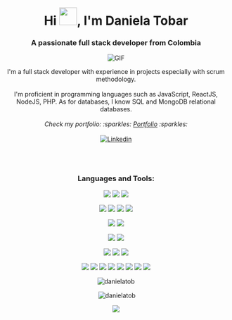 <h1 align="center">Hi <img height="40" src="https://raw.githubusercontent.com/innng/innng/master/assets/kyubey.gif"/>, I'm Daniela Tobar</h1> 

<h3 align="center">A passionate full stack developer from Colombia</h3>


<div>
  <p align="center" >
  <img alt="GIF" src="https://i.pinimg.com/originals/40/4f/26/404f2669dea325afd0f7e1024b02d818.gif" /> 
  <p align="center" > I'm a full stack developer with experience in projects especially with scrum methodology. 
  <br><br>
  I'm proficient in programming languages such as JavaScript, ReactJS, NodeJS, PHP. As for databases, I know SQL and MongoDB relational databases.
  <br><br>
  <i> Check my portfolio: :sparkles: <a href='https://daniela-tobar-moreno.vercel.app/'>Portfolio</a> :sparkles: </i><br>
  <br>
  <a href="https://www.linkedin.com/in/daniela-tobar-moreno" target="blank"><img align="center" src="https://img.shields.io/badge/LinkedIn-0077B5?style=for-the-     badge&logo=linkedin&logoColor=white" alt="Linkedin"/></a>
  <br><br> 
 
<div>
 <br>

<h3 align="center">Languages and Tools:</h3>

<p align="center">
<img  src="https://img.shields.io/badge/HTML-239120?style=for-the-badge&logo=html5&logoColor=white"/> <img  src="https://img.shields.io/badge/CSS-239120?&style=for-the-badge&logo=css3&logoColor=white"/> <img  src="https://img.shields.io/badge/JavaScript-323330?style=for-the-badge&logo=javascript&logoColor=F7DF1E"/>  </p>

<p align="center">
<img  src="https://img.shields.io/badge/MongoDB-4EA94B?style=for-the-badge&logo=mongodb&logoColor=white"/> <img  src="https://img.shields.io/badge/Express.js-404D59?style=for-the-badge"/> <img  src="https://img.shields.io/badge/React-20232A?style=for-the-badge&logo=react&logoColor=61DAFB"/> <img src="https://img.shields.io/badge/Node.js-43853D?style=for-the-badge&logo=node.js&logoColor=white"/> </p>
<p align="center">
<img  src="https://img.shields.io/badge/PHP-777BB4?style=for-the-badge&logo=php&logoColor=white"/> <img  src="https://img.shields.io/badge/MySQL-00000F?style=for-the-badge&logo=mysql&logoColor=white"/> </p>
<p align="center">
<img  src="https://img.shields.io/badge/Netlify-00C7B7?style=for-the-badge&logo=netlify&logoColor=white"/> <img  src="https://img.shields.io/badge/Heroku-430098?style=for-the-badge&logo=heroku&logoColor=white"/> </p>
<p align="center">
<img  src="https://img.shields.io/badge/Sass-CC6699?style=for-the-badge&logo=sass&logoColor=white"/> <img  src="https://img.shields.io/badge/Tailwind_CSS-38B2AC?style=for-the-badge&logo=tailwind-css&logoColor=white"/> <img  src="https://img.shields.io/badge/Bootstrap-563D7C?style=for-the-badge&logo=bootstrap&logoColor=white"/> </p> 

<p align="center">
<img  src="https://img.shields.io/badge/git-%23F05033.svg?style=for-the-badge&logo=git&logoColor=white"/> <img  src="https://img.shields.io/badge/Postman-FF6C37?style=for-the-badge&logo=postman&logoColor=white"/> <img  src="https://img.shields.io/badge/jira-%230A0FFF.svg?style=for-the-badge&logo=jira&logoColor=white"/> <img  src="https://img.shields.io/badge/figma-%23F24E1E.svg?style=for-the-badge&logo=figma&logoColor=white"/> <img  src="https://img.shields.io/badge/Framer-black?style=for-the-badge&logo=framer&logoColor=blue"/>  <img  src="https://img.shields.io/badge/Sketch-FFB387?style=for-the-badge&logo=sketch&logoColor=black"/> <img  src="https://img.shields.io/badge/adobe%20illustrator-%23FF9A00.svg?style=for-the-badge&logo=adobe%20illustrator&logoColor=white"/> <img  src="https://img.shields.io/badge/adobe%20photoshop-%2331A8FF.svg?style=for-the-badge&logo=adobe%20photoshop&logoColor=white"/> </p>
 

<p align="center" ><img align="center" src="https://github-readme-stats.vercel.app/api/top-langs?username=danielatob&show_icons=true&title_color=c85853&text_color=c85853&bg_color=ffddbf&locale=en&layout=compact" alt="danielatob" /></p>

<p align="center" >&nbsp;<img align="center" src="https://github-readme-stats.vercel.app/api?username=danielatob&show_icons=true&theme=dark&title_color=c85853&text_color=c85853&bg_color=ffddbf&locale=en" alt="danielatob" /></p>

  

<p align="center">
<a href="https://open.spotify.com/playlist/1pwqldK51eqyXWJObFHC19?si=ad89bc4bb7c345f5" target="blank"><img align="center" src="https://novatorem.vercel.app/api/spotify?background_color=0d1117&border_color=ffffff" /></a
</p>





